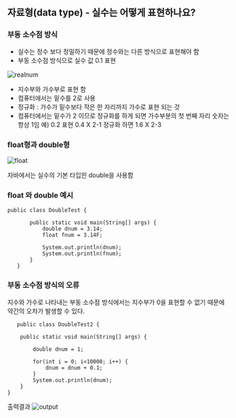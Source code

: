 ## 자료형(data type) - 실수는 어떻게 표현하나요?

### 부동 소수점 방식

- 실수는 정수 보다 정밀하기 때문에 정수와는 다른 방식으로 표현해야 함
- 부동 소수점 방식으로 실수 값 0.1 표현

![realnum](https://user-images.githubusercontent.com/105026909/190976833-d1be7a4f-b33a-4e33-8a93-2899c2cf4d98.png)

- 지수부와 가수부로 표현 함
- 컴퓨터에서는 밑수를 2로 사용
- 정규화 : 가수가 밑수보다 작은 한 자리까지 가수로 표현 되는 것
- 컴퓨터에서는 밑수가 2 이므로 정규화를 하게 되면 가수부분의 첫 번째 자리 숫자는 항상 1임
예) 0.2 표현 0.4 X 2-1  정규화 하면 1.6 X 2-3

###  float형과 double형


![float](https://user-images.githubusercontent.com/105026909/190977034-c62cc106-89bb-48ae-9065-2a5bc457600f.png)

자바에서는 실수의 기본 타입읜 double을 사용함
 
### float 와 double 예시

```
public class DoubleTest {

	   public static void main(String[] args) {
		   double dnum = 3.14;
		   float fnum = 3.14F;

		   System.out.println(dnum);
		   System.out.println(fnum);
	   }
   }
```

### 부동 소수점 방식의 오류
지수와 가수로 나타내는 부동 소수점 방식에서는 지수부가 0을 표현할 수 없기 때문에 약간의 오차가 발생할 수 있다.
```
   public class DoubleTest2 {

	public static void main(String[] args) {

		double dnum = 1;

		for(int i = 0; i<10000; i++) {
			dnum = dnum + 0.1;
		}
		System.out.println(dnum);
	}
}
```

출력결과 
![output](https://user-images.githubusercontent.com/105026909/190977334-68f8bab2-4a6c-4a3c-b5a1-e2a825e7d963.png)
